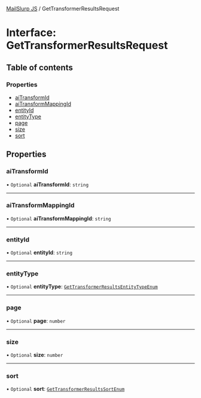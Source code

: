 [MailSlurp JS](../README.md) / GetTransformerResultsRequest

# Interface: GetTransformerResultsRequest

## Table of contents

### Properties

- [aiTransformId](GetTransformerResultsRequest.md#aitransformid)
- [aiTransformMappingId](GetTransformerResultsRequest.md#aitransformmappingid)
- [entityId](GetTransformerResultsRequest.md#entityid)
- [entityType](GetTransformerResultsRequest.md#entitytype)
- [page](GetTransformerResultsRequest.md#page)
- [size](GetTransformerResultsRequest.md#size)
- [sort](GetTransformerResultsRequest.md#sort)

## Properties

### aiTransformId

• `Optional` **aiTransformId**: `string`

___

### aiTransformMappingId

• `Optional` **aiTransformMappingId**: `string`

___

### entityId

• `Optional` **entityId**: `string`

___

### entityType

• `Optional` **entityType**: [`GetTransformerResultsEntityTypeEnum`](../enums/GetTransformerResultsEntityTypeEnum.md)

___

### page

• `Optional` **page**: `number`

___

### size

• `Optional` **size**: `number`

___

### sort

• `Optional` **sort**: [`GetTransformerResultsSortEnum`](../enums/GetTransformerResultsSortEnum.md)
